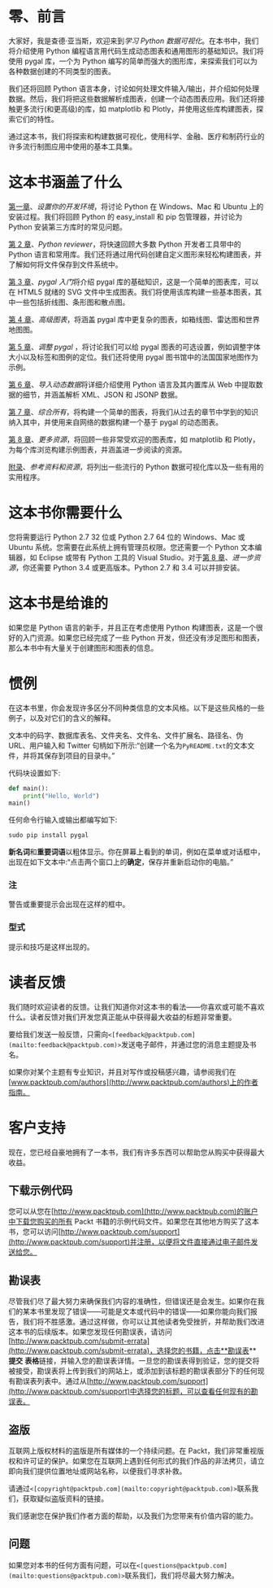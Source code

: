 # 零、前言

大家好，我是查德·亚当斯，欢迎来到*学习 Python 数据可视化*。在本书中，我们将介绍使用 Python 编程语言用代码生成动态图表和通用图形的基础知识。我们将使用 pygal 库，一个为 Python 编写的简单而强大的图形库，来探索我们可以为各种数据创建的不同类型的图表。

我们还将回顾 Python 语言本身，讨论如何处理文件输入/输出，并介绍如何处理数据。然后，我们将把这些数据解析成图表，创建一个动态图表应用。我们还将接触更多流行(和更高级)的库，如 matplotlib 和 Plotly，并使用这些库构建图表，探索它们的特性。

通过这本书，我们将探索和构建数据可视化，使用科学、金融、医疗和制药行业的许多流行制图应用中使用的基本工具集。

# 这本书涵盖了什么

[第一章](1.html "Chapter 1. Setting Up Your Development Environment")、*设置你的开发环境*，将讨论 Python 在 Windows、Mac 和 Ubuntu 上的安装过程。我们将回顾 Python 的 easy_install 和 pip 包管理器，并讨论为 Python 安装第三方库时的常见问题。

[第 2 章](2.html "Chapter 2. Python Refresher")、*Python reviewer*，将快速回顾大多数 Python 开发者工具带中的 Python 语言和常用库。我们还将通过用代码创建自定义图形来轻松构建图表，并了解如何将文件保存到文件系统中。

[第 3 章](3.html "Chapter 3. Getting Started with pygal")、*pygal 入门*将介绍 pygal 库的基础知识，这是一个简单的图表库，可以在 HTML5 就绪的 SVG 文件中生成图表。我们将使用该库构建一些基本图表，其中一些包括折线图、条形图和散点图。

[第 4 章](4.html "Chapter 4. Advanced Charts")、*高级图表*，将涵盖 pygal 库中更复杂的图表，如箱线图、雷达图和世界地图图。

[第 5 章](5.html "Chapter 5. Tweaking pygal")、*调整 pygal* ，将讨论我们可以给 pygal 图表的可选设置，例如调整字体大小以及标签和图例的定位。我们还将使用 pygal 图书馆中的法国国家地图作为示例。

[第 6 章](6.html "Chapter 6. Importing Dynamic Data")、*导入动态数据*将详细介绍使用 Python 语言及其内置库从 Web 中提取数据的细节，并涵盖解析 XML、JSON 和 JSONP 数据。

[第 7 章](7.html "Chapter 7. Putting It All Together")、*综合所有*，将构建一个简单的图表，将我们从过去的章节中学到的知识纳入其中，并使用来自网络的数据构建一个基于 pygal 的动态图表。

[第 8 章](8.html "Chapter 8. Further Resources")、*更多资源*，将回顾一些非常受欢迎的图表库，如 matplotlib 和 Plotly，为每个库浏览构建示例图表，并涵盖进一步阅读的资源。

[附录](9.html "Appendix A. References and Resources")、*参考资料和资源*，将列出一些流行的 Python 数据可视化库以及一些有用的实用程序。

# 这本书你需要什么

您将需要运行 Python 2.7 32 位或 Python 2.7 64 位的 Windows、Mac 或 Ubuntu 系统。您需要在此系统上拥有管理员权限。您还需要一个 Python 文本编辑器，如 Eclipse 或带有 Python 工具的 Visual Studio。对于[第 8 章](8.html "Chapter 8. Further Resources")、*进一步资源*，你还需要 Python 3.4 或更高版本。Python 2.7 和 3.4 可以并排安装。

# 这本书是给谁的

如果您是 Python 语言的新手，并且正在考虑使用 Python 构建图表，这是一个很好的入门资源。如果您已经完成了一些 Python 开发，但还没有涉足图形和图表，那么本书中有大量关于创建图形和图表的信息。

# 惯例

在这本书里，你会发现许多区分不同种类信息的文本风格。以下是这些风格的一些例子，以及对它们的含义的解释。

文本中的码字、数据库表名、文件夹名、文件名、文件扩展名、路径名、伪 URL、用户输入和 Twitter 句柄如下所示:“创建一个名为`PyREADME.txt`的文本文件，并将其保存到项目的目录中。”

代码块设置如下:

```py
def main():
    print("Hello, World")
main()
```

任何命令行输入或输出都编写如下:

```py
sudo pip install pygal

```

**新名词**和**重要词语**以粗体显示。你在屏幕上看到的单词，例如在菜单或对话框中，出现在如下文本中:“点击两个窗口上的**确定**，保存并重新启动你的电脑。”

### 注

警告或重要提示会出现在这样的框中。

### 型式

提示和技巧是这样出现的。

# 读者反馈

我们随时欢迎读者的反馈。让我们知道你对这本书的看法——你喜欢或可能不喜欢什么。读者反馈对我们开发您真正能从中获得最大收益的标题非常重要。

要给我们发送一般反馈，只需向`<[feedback@packtpub.com](mailto:feedback@packtpub.com)>`发送电子邮件，并通过您的消息主题提及书名。

如果你对某个主题有专业知识，并且对写作或投稿感兴趣，请参阅我们在[www.packtpub.com/authors](http://www.packtpub.com/authors)上的作者指南。

# 客户支持

现在，您已经自豪地拥有了一本书，我们有许多东西可以帮助您从购买中获得最大收益。

## 下载示例代码

您可以从您在[http://www.packtpub.com](http://www.packtpub.com)的账户中下载您购买的所有 Packt 书籍的示例代码文件。如果您在其他地方购买了这本书，您可以访问[http://www.packtpub.com/support](http://www.packtpub.com/support)并注册，以便将文件直接通过电子邮件发送给您。

## 勘误表

尽管我们尽了最大努力来确保我们内容的准确性，但错误还是会发生。如果你在我们的某本书里发现了错误——可能是文本或代码中的错误——如果你能向我们报告，我们将不胜感激。通过这样做，你可以让其他读者免受挫折，并帮助我们改进这本书的后续版本。如果您发现任何勘误表，请访问[http://www.packtpub.com/submit-errata](http://www.packtpub.com/submit-errata)，选择您的书籍，点击**勘误表** **提交** **表格**链接，并输入您的勘误表详情。一旦您的勘误表得到验证，您的提交将被接受，勘误表将上传到我们的网站上，或添加到该标题的勘误表部分下的任何现有勘误表列表中。通过从[http://www.packtpub.com/support](http://www.packtpub.com/support)中选择您的标题，可以查看任何现有的勘误表。

## 盗版

互联网上版权材料的盗版是所有媒体的一个持续问题。在 Packt，我们非常重视版权和许可证的保护。如果您在互联网上遇到任何形式的我们作品的非法拷贝，请立即向我们提供位置地址或网站名称，以便我们寻求补救。

请通过`<[copyright@packtpub.com](mailto:copyright@packtpub.com)>`联系我们，获取疑似盗版资料的链接。

我们感谢您在保护我们作者方面的帮助，以及我们为您带来有价值内容的能力。

## 问题

如果您对本书的任何方面有问题，可以在`<[questions@packtpub.com](mailto:questions@packtpub.com)>`联系我们，我们将尽最大努力解决。